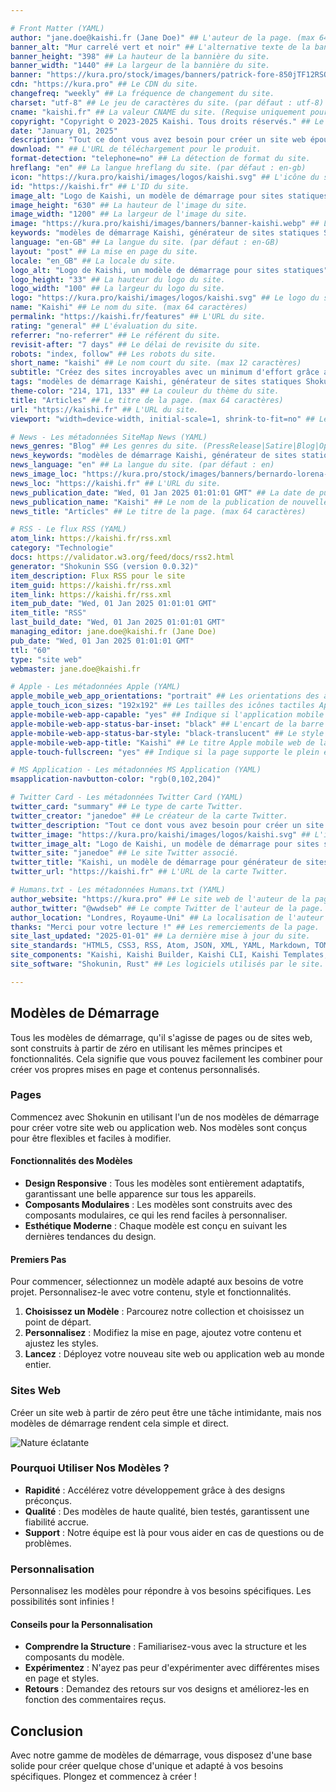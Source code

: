 ```yaml
---

# Front Matter (YAML)
author: "jane.doe@kaishi.fr (Jane Doe)" ## L'auteur de la page. (max 64 caractères)
banner_alt: "Mur carrelé vert et noir" ## L'alternative texte de la bannière du site.
banner_height: "398" ## La hauteur de la bannière du site.
banner_width: "1440" ## La largeur de la bannière du site.
banner: "https://kura.pro/stock/images/banners/patrick-fore-850jTF12RSQ.webp" ## La bannière du site.
cdn: "https://kura.pro" ## Le CDN du site.
changefreq: "weekly" ## La fréquence de changement du site.
charset: "utf-8" ## Le jeu de caractères du site. (par défaut : utf-8)
cname: "kaishi.fr" ## La valeur CNAME du site. (Requise uniquement pour la page index.)
copyright: "Copyright © 2023-2025 Kaishi. Tous droits réservés." ## Le copyright du site.
date: "January 01, 2025"
description: "Tout ce dont vous avez besoin pour créer un site web époustouflant." ## La description du site. (max 160 caractères)
download: "" ## L'URL de téléchargement pour le produit.
format-detection: "telephone=no" ## La détection de format du site.
hreflang: "en" ## La langue hreflang du site. (par défaut : en-gb)
icon: "https://kura.pro/kaishi/images/logos/kaishi.svg" ## L'icône du site au format SVG.
id: "https://kaishi.fr" ## L'ID du site.
image_alt: "Logo de Kaishi, un modèle de démarrage pour sites statiques" ## Le texte alternatif de l'image du site.
image_height: "630" ## La hauteur de l'image du site.
image_width: "1200" ## La largeur de l'image du site.
image: "https://kura.pro/kaishi/images/banners/banner-kaishi.webp" ## L'image principale du site au format SVG.
keywords: "modèles de démarrage Kaishi, générateur de sites statiques Shokunin, générateur de sites statiques, modèles de démarrage, bootstrap, bootstrap css, bootstrap javascript, politique de sécurité de contenu, balises méta open graph, barre de navigation responsive, balises méta schema.org" ## Les mots-clés du site. (max 160 caractères)
language: "en-GB" ## La langue du site. (par défaut : en-GB)
layout: "post" ## La mise en page du site.
locale: "en_GB" ## La locale du site.
logo_alt: "Logo de Kaishi, un modèle de démarrage pour sites statiques" ## Le texte alternatif du logo du site.
logo_height: "33" ## La hauteur du logo du site.
logo_width: "100" ## La largeur du logo du site.
logo: "https://kura.pro/kaishi/images/logos/kaishi.svg" ## Le logo du site au format SVG.
name: "Kaishi" ## Le nom du site. (max 64 caractères)
permalink: "https://kaishi.fr/features" ## L'URL du site.
rating: "general" ## L'évaluation du site.
referrer: "no-referrer" ## Le référent du site.
revisit-after: "7 days" ## Le délai de revisite du site.
robots: "index, follow" ## Les robots du site.
short_name: "kaishi" ## Le nom court du site. (max 12 caractères)
subtitle: "Créez des sites incroyables avec un minimum d'effort grâce aux modèles de démarrage Kaishi" ## Le sous-titre de la page. (max 64 caractères)
tags: "modèles de démarrage Kaishi, générateur de sites statiques Shokunin, générateur de sites statiques, modèles de démarrage, bootstrap, bootstrap css, bootstrap javascript, politique de sécurité de contenu, balises méta open graph, barre de navigation responsive, balises méta schema.org" ## Les tags du site. (max 160 caractères)
theme-color: "214, 171, 133" ## La couleur du thème du site.
title: "Articles" ## Le titre de la page. (max 64 caractères)
url: "https://kaishi.fr" ## L'URL du site.
viewport: "width=device-width, initial-scale=1, shrink-to-fit=no" ## Le viewport du site.

# News - Les métadonnées SiteMap News (YAML)
news_genres: "Blog" ## Les genres du site. (PressRelease|Satire|Blog|OpEd|Opinion|UserGenerated)
news_keywords: "modèles de démarrage Kaishi, générateur de sites statiques Shokunin, générateur de sites statiques, modèles de démarrage, bootstrap, bootstrap css, bootstrap javascript, politique de sécurité de contenu, balises méta open graph, barre de navigation responsive, balises méta schema.org" ## Les mots-clés du site. (séparés par des virgules, max 10 mots-clés)
news_language: "en" ## La langue du site. (par défaut : en)
news_image_loc: "https://kura.pro/stock/images/banners/bernardo-lorena-ponte-cEp2Tow6XKk.webp" ## L'URL de l'image du site.
news_loc: "https://kaishi.fr" ## L'URL du site.
news_publication_date: "Wed, 01 Jan 2025 01:01:01 GMT" ## La date de publication du site.
news_publication_name: "Kaishi" ## Le nom de la publication de nouvelles du site.
news_title: "Articles" ## Le titre de la page. (max 64 caractères)

# RSS - Le flux RSS (YAML)
atom_link: https://kaishi.fr/rss.xml
category: "Technologie"
docs: https://validator.w3.org/feed/docs/rss2.html
generator: "Shokunin SSG (version 0.0.32)"
item_description: Flux RSS pour le site
item_guid: https://kaishi.fr/rss.xml
item_link: https://kaishi.fr/rss.xml
item_pub_date: "Wed, 01 Jan 2025 01:01:01 GMT"
item_title: "RSS"
last_build_date: "Wed, 01 Jan 2025 01:01:01 GMT"
managing_editor: jane.doe@kaishi.fr (Jane Doe)
pub_date: "Wed, 01 Jan 2025 01:01:01 GMT"
ttl: "60"
type: "site web"
webmaster: jane.doe@kaishi.fr

# Apple - Les métadonnées Apple (YAML)
apple_mobile_web_app_orientations: "portrait" ## Les orientations des applications mobiles Apple pour la page.
apple_touch_icon_sizes: "192x192" ## Les tailles des icônes tactiles Apple pour la page.
apple-mobile-web-app-capable: "yes" ## Indique si l'application mobile web Apple est compatible avec la page.
apple-mobile-web-app-status-bar-inset: "black" ## L'encart de la barre de statut Apple mobile web de la page.
apple-mobile-web-app-status-bar-style: "black-translucent" ## Le style de la barre de statut Apple mobile web de la page.
apple-mobile-web-app-title: "Kaishi" ## Le titre Apple mobile web de la page.
apple-touch-fullscreen: "yes" ## Indique si la page supporte le plein écran Apple tactile.

# MS Application - Les métadonnées MS Application (YAML)
msapplication-navbutton-color: "rgb(0,102,204)"

# Twitter Card - Les métadonnées Twitter Card (YAML)
twitter_card: "summary" ## Le type de carte Twitter.
twitter_creator: "janedoe" ## Le créateur de la carte Twitter.
twitter_description: "Tout ce dont vous avez besoin pour créer un site web époustouflant." ## La description de la carte Twitter.
twitter_image: "https://kura.pro/kaishi/images/logos/kaishi.svg" ## L'image de la carte Twitter.
twitter_image_alt: "Logo de Kaishi, un modèle de démarrage pour sites statiques" ## L'alternative texte de l'image de la carte Twitter.
twitter_site: "janedoe" ## Le site Twitter associé.
twitter_title: "Kaishi, un modèle de démarrage pour générateur de sites statiques Shokunin" ## Le titre de la carte Twitter.
twitter_url: "https://kaishi.fr" ## L'URL de la carte Twitter.

# Humans.txt - Les métadonnées Humans.txt (YAML)
author_website: "https://kura.pro" ## Le site web de l'auteur de la page.
author_twitter: "@wwdseb" ## Le compte Twitter de l'auteur de la page.
author_location: "Londres, Royaume-Uni" ## La localisation de l'auteur de la page.
thanks: "Merci pour votre lecture !" ## Les remerciements de la page.
site_last_updated: "2025-01-01" ## La dernière mise à jour du site.
site_standards: "HTML5, CSS3, RSS, Atom, JSON, XML, YAML, Markdown, TOML" ## Les standards du site.
site_components: "Kaishi, Kaishi Builder, Kaishi CLI, Kaishi Templates, Kaishi Themes" ## Les composants du site.
site_software: "Shokunin, Rust" ## Les logiciels utilisés par le site.

---
```


## Modèles de Démarrage

Tous les modèles de démarrage, qu'il s'agisse de pages ou de sites web, sont construits à partir de zéro en utilisant les mêmes principes et fonctionnalités. Cela signifie que vous pouvez facilement les combiner pour créer vos propres mises en page et contenus personnalisés.

### Pages

Commencez avec Shokunin en utilisant l'un de nos modèles de démarrage pour créer votre site web ou application web. Nos modèles sont conçus pour être flexibles et faciles à modifier.

#### Fonctionnalités des Modèles

- **Design Responsive** : Tous les modèles sont entièrement adaptatifs, garantissant une belle apparence sur tous les appareils.
- **Composants Modulaires** : Les modèles sont construits avec des composants modulaires, ce qui les rend faciles à personnaliser.
- **Esthétique Moderne** : Chaque modèle est conçu en suivant les dernières tendances du design.

#### Premiers Pas

Pour commencer, sélectionnez un modèle adapté aux besoins de votre projet. Personnalisez-le avec votre contenu, style et fonctionnalités.

1. **Choisissez un Modèle** : Parcourez notre collection et choisissez un point de départ.
2. **Personnalisez** : Modifiez la mise en page, ajoutez votre contenu et ajustez les styles.
3. **Lancez** : Déployez votre nouveau site web ou application web au monde entier.

### Sites Web

Créer un site web à partir de zéro peut être une tâche intimidante, mais nos modèles de démarrage rendent cela simple et direct.

![Nature éclatante][00]

### Pourquoi Utiliser Nos Modèles ?

- **Rapidité** : Accélérez votre développement grâce à des designs préconçus.
- **Qualité** : Des modèles de haute qualité, bien testés, garantissent une fiabilité accrue.
- **Support** : Notre équipe est là pour vous aider en cas de questions ou de problèmes.

### Personnalisation

Personnalisez les modèles pour répondre à vos besoins spécifiques. Les possibilités sont infinies !

#### Conseils pour la Personnalisation

- **Comprendre la Structure** : Familiarisez-vous avec la structure et les composants du modèle.
- **Expérimentez** : N'ayez pas peur d'expérimenter avec différentes mises en page et styles.
- **Retours** : Demandez des retours sur vos designs et améliorez-les en fonction des commentaires reçus.

## Conclusion

Avec notre gamme de modèles de démarrage, vous disposez d'une base solide pour créer quelque chose d'unique et adapté à vos besoins spécifiques. Plongez et commencez à créer !

[00]: https://kura.pro/stock/images/banners/johannes-plenio-6XUA5KQ9-1k.webp

